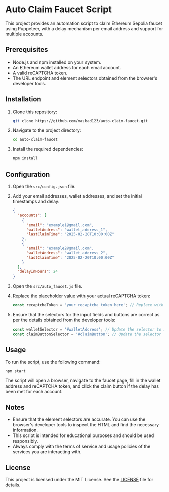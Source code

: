 # Auto Claim Faucet Script

This project provides an automation script to claim Ethereum Sepolia faucet using Puppeteer, with a delay mechanism per email address and support for multiple accounts.

## Prerequisites

- Node.js and npm installed on your system.
- An Ethereum wallet address for each email account.
- A valid reCAPTCHA token.
- The URL endpoint and element selectors obtained from the browser's developer tools.

## Installation

1. Clone this repository:

   ```sh
   git clone https://github.com/masbad123/auto-claim-faucet.git
   ```

2. Navigate to the project directory:

   ```sh
   cd auto-claim-faucet
   ```

3. Install the required dependencies:

   ```sh
   npm install
   ```

## Configuration

1. Open the `src/config.json` file.

2. Add your email addresses, wallet addresses, and set the initial timestamps and delay:

   ```json
   {
     "accounts": [
       {
         "email": "example1@gmail.com",
         "walletAddress": "wallet_address_1",
         "lastClaimTime": "2025-02-20T10:00:00Z"
       },
       {
         "email": "example2@gmail.com",
         "walletAddress": "wallet_address_2",
         "lastClaimTime": "2025-02-20T10:00:00Z"
       }
     ],
     "delayInHours": 24
   }
   ```

3. Open the `src/auto_faucet.js` file.

4. Replace the placeholder value with your actual reCAPTCHA token:

   ```javascript
   const recaptchaToken = 'your_recaptcha_token_here'; // Replace with a valid reCAPTCHA token
   ```

5. Ensure that the selectors for the input fields and buttons are correct as per the details obtained from the developer tools:

   ```javascript
   const walletSelector = '#walletAddress'; // Update the selector to match the correct element
   const claimButtonSelector = '#claimButton'; // Update the selector to match the correct element
   ```

## Usage

To run the script, use the following command:

```sh
npm start
```

The script will open a browser, navigate to the faucet page, fill in the wallet address and reCAPTCHA token, and click the claim button if the delay has been met for each account.

## Notes

- Ensure that the element selectors are accurate. You can use the browser's developer tools to inspect the HTML and find the necessary information.
- This script is intended for educational purposes and should be used responsibly.
- Always comply with the terms of service and usage policies of the services you are interacting with.

## License

This project is licensed under the MIT License. See the [LICENSE](LICENSE) file for details.
